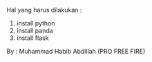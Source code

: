 Hal yang harus dilakukan : 
1. install python
2. install panda
3. install flask


By : Muhammad Habib Abdillah (PRO FREE FIRE)
